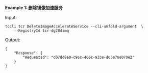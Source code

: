 **Example 1: 删除镜像加速服务**



Input: 

```
tccli tcr DeleteImageAccelerateService --cli-unfold-argument  \
    --RegistryId tcr-dg284imq
```

Output: 
```
{
    "Response": {
        "RequestId": "d07dd8e8-c96c-466c-933e-d05e79e070e2"
    }
}
```

